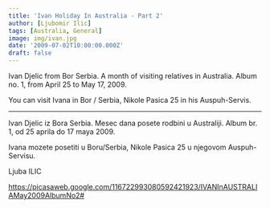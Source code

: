 ```yaml
---
title: 'Ivan Holiday In Australia - Part 2'
author: [Ljubomir Ilic]
tags: [Australia, General]
image: img/ivan.jpg
date: '2009-07-02T10:00:00.000Z'
draft: false
---
```


Ivan Djelic from Bor Serbia. A month of visiting relatives in Australia. Album no. 1, from April 25 to May 17, 2009.

You can visit Ivana in Bor / Serbia, Nikole Pasica 25 in his Auspuh-Servis.

--------

Ivan Djelic iz Bora Serbia. Mesec dana posete rodbini u Australiji. Album br. 1, od 25 aprila do 17 maya 2009.

Ivana mozete posetiti u Boru/Serbia, Nikole Pasica 25 u njegovom Auspuh-Servisu. 

Ljuba ILIC

https://picasaweb.google.com/116722993080592421923/IVANInAUSTRALIAMay2009AlbumNo2#
